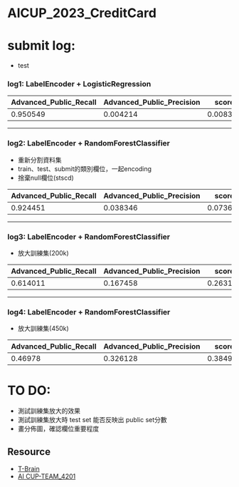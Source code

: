 # AICUP_2023_CreditCard

# submit log:
- test
### log1: LabelEncoder + LogisticRegression
|Advanced_Public_Recall|Advanced_Public_Precision|score|
|----|---|---|
|0.950549|0.004214|0.008391|
---
### log2: LabelEncoder + RandomForestClassifier
- 重新分割資料集
- train、test、submit的類別欄位，一起encoding
- 捨棄null欄位(stscd)

|Advanced_Public_Recall|Advanced_Public_Precision|score|
|----|---|---|
|0.924451|0.038346|0.073638|
---
### log3: LabelEncoder + RandomForestClassifier
- 放大訓練集(200k)

|Advanced_Public_Recall|Advanced_Public_Precision|score|
|----|---|---|
|0.614011|0.167458|0.263148|
---
### log4: LabelEncoder + RandomForestClassifier
- 放大訓練集(450k)

|Advanced_Public_Recall|Advanced_Public_Precision|score|
|----|---|---|
|0.46978|0.326128|0.384991|


# TO DO:
- 測試訓練集放大的效果
- 測試訓練集放大時 test set 能否反映出 public set分數
- 畫分佈圖，確認欄位重要程度

## Resource
* [T-Brain](https://tbrain.trendmicro.com.tw/Competitions/Details/31)
* [AI CUP-TEAM_4201](https://go.aicup.tw/competition/team/aa9d73cf-97aa-4be2-8775-7cbc68b11cf9/)

